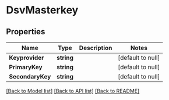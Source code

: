 # DsvMasterkey

## Properties
Name | Type | Description | Notes
------------ | ------------- | ------------- | -------------
**Keyprovider** | **string** |  | [default to null]
**PrimaryKey** | **string** |  | [default to null]
**SecondaryKey** | **string** |  | [default to null]

[[Back to Model list]](../README.md#documentation-for-models) [[Back to API list]](../README.md#documentation-for-api-endpoints) [[Back to README]](../README.md)


